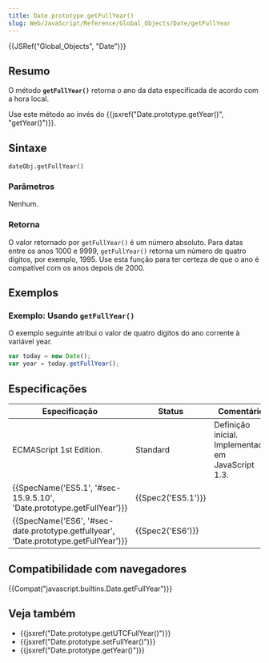 ```yaml
---
title: Date.prototype.getFullYear()
slug: Web/JavaScript/Reference/Global_Objects/Date/getFullYear
---
```


{{JSRef("Global_Objects", "Date")}}

## Resumo

O método **`getFullYear()`** retorna o ano da data especificada de acordo com a hora local.

Use este método ao invés do {{jsxref("Date.prototype.getYear()", "getYear()")}}.

## Sintaxe

```
dateObj.getFullYear()
```

### Parâmetros

Nenhum.

### Retorna

O valor retornado por `getFullYear()` é um número absoluto. Para datas entre os anos 1000 e 9999, `getFullYear()` retorna um número de quatro dígitos, por exemplo, 1995. Use esta função para ter certeza de que o ano é compatível com os anos depois de 2000.

## Exemplos

### Exemplo: Usando `getFullYear()`

O exemplo seguinte atribui o valor de quatro dígitos do ano corrente à variável year.

```js
var today = new Date();
var year = today.getFullYear();
```

## Especificações

| **Especificação**                                                                                                | Status                   | **Comentário**                                     |
| ---------------------------------------------------------------------------------------------------------------- | ------------------------ | -------------------------------------------------- |
| ECMAScript 1st Edition.                                                                                          | Standard                 | Definição inicial. Implementado em JavaScript 1.3. |
| {{SpecName('ES5.1', '#sec-15.9.5.10', 'Date.prototype.getFullYear')}}                     | {{Spec2('ES5.1')}} |                                                    |
| {{SpecName('ES6', '#sec-date.prototype.getfullyear', 'Date.prototype.getFullYear')}} | {{Spec2('ES6')}}     |                                                    |

## Compatibilidade com navegadores

{{Compat("javascript.builtins.Date.getFullYear")}}

## Veja também

- {{jsxref("Date.prototype.getUTCFullYear()")}}
- {{jsxref("Date.prototype.setFullYear()")}}
- {{jsxref("Date.prototype.getYear()")}}
